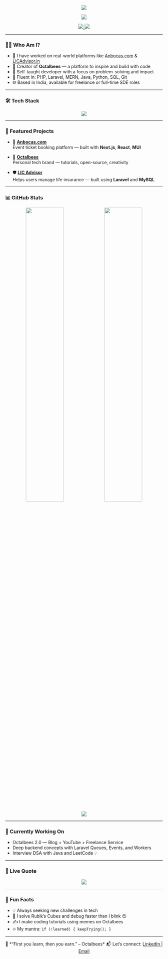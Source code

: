 <!-- Banner -->
<p align="center">
  <img src="https://capsule-render.vercel.app/api?type=waving&color=0:58A6FF,100:1E90FF&height=250&section=header&text=Hey%20There!%20I'm%20Bikash%20Kumar&fontSize=40&desc=Full%20Stack%20Developer%20%7C%20Tech%20Explorer%20%7C%20Octalbees&descSize=20&fontColor=fff&descAlignY=70" />
</p>

<!-- Animated Typing Bio -->
<p align="center">
  <img src="https://readme-typing-svg.herokuapp.com/?lines=Full%20Stack%20Web%20Developer;Laravel%20%7C%20React%20%7C%20Next.js%20%7C%20Java;Founder%20of%20Octalbees;Let’s%20Build%20Something%20Cool%20Together!&center=true&size=22" />
</p>

<!-- Social Links -->
<p align="center">
  <a href="https://www.linkedin.com/in/bikashkumar44" target="_blank">
    <img src="https://img.shields.io/badge/-LinkedIn-blue?style=for-the-badge&logo=linkedin&logoColor=white" />
  </a>
  <a href="mailto:bikash.k3044@gmail.com">
    <img src="https://img.shields.io/badge/-Email-red?style=for-the-badge&logo=gmail&logoColor=white" />
  </a>
</p>

---

### 🧑‍💻 Who Am I?

- 🔭 I have worked on real-world platforms like [Anbocas.com](https://anbocas.com) & [LICAdvisor.in](http://licadvisor.in)  
- 🚀 Creator of **Octalbees** — a platform to inspire and build with code  
- 🧠 Self-taught developer with a focus on problem-solving and impact  
- 💬 Fluent in: PHP, Laravel, MERN, Java, Python, SQL, Git  
- 🌐 Based in India, available for freelance or full-time SDE roles  

---

### 🛠️ Tech Stack

<p align="center">
  <img src="https://skillicons.dev/icons?i=php,laravel,react,nextjs,java,javascript,python,mysql,html,css,git,vscode,postman" />
</p>

---

### 🚀 Featured Projects

- 🎫 [**Anbocas.com**](https://www.anbocas.com)  
  Event ticket booking platform — built with **Next.js**, **React**, **MUI**

- 🧠 [**Octalbees**](https://www.octalbees.com)  
  Personal tech brand — tutorials, open-source, creativity

- 🛡 [**LIC Advisor**](http://www.licadvisor.in)  
  Helps users manage life insurance — built using **Laravel** and **MySQL**

---

### 📊 GitHub Stats

<p align="center">
  <img src="https://github-readme-stats.vercel.app/api?username=bikashkumar&show_icons=true&theme=tokyonight&hide_border=true" width="49%" />
  <img src="https://github-readme-streak-stats.herokuapp.com/?user=bikashkumar&theme=tokyonight&hide_border=true" width="49%" />
</p>

<p align="center">
  <img src="https://github-profile-trophy.vercel.app/?username=bikashkumar&theme=monokai&no-frame=true&row=1&column=6" />
</p>

---

### 📌 Currently Working On

- Octalbees 2.0 — Blog + YouTube + Freelance Service  
- Deep backend concepts with Laravel Queues, Events, and Workers  
- Interview DSA with Java and LeetCode 💡  

---

### 💬 Live Quote

<p align="center">
  <img src="https://quotes-github-readme.vercel.app/api?type=horizontal&theme=dark" />
</p>

---

### 🧩 Fun Facts

- 💡 Always seeking new challenges in tech  
- 🧠 I solve Rubik’s Cubes and debug faster than I blink 😉  
- ✍️ I make coding tutorials using memes on Octalbees  
- 🔥 My mantra: `if (!learned) { keepTrying(); }`

---

<p align="center">
  🐝 *“First you learn, then you earn.” – Octalbees*  
  📬 Let’s connect: <a href="https://www.linkedin.com/in/bikashkumar44">LinkedIn </a> | <a href="mailto:bikash.k3044@gmail.com">Email</a>
</p>
